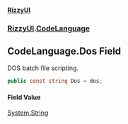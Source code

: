 #### [RizzyUI](index 'index')
### [RizzyUI](RizzyUI 'RizzyUI').[CodeLanguage](RizzyUI.CodeLanguage 'RizzyUI.CodeLanguage')

## CodeLanguage.Dos Field

DOS batch file scripting.

```csharp
public const string Dos = dos;
```

#### Field Value
[System.String](https://docs.microsoft.com/en-us/dotnet/api/System.String 'System.String')